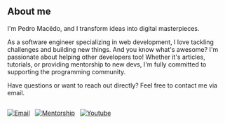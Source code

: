 
## About me

I'm Pedro Macêdo, and I transform ideas into digital masterpieces.  

As a software engineer specializing in web development, I love tackling challenges and building new things. And you know what's awesome? I'm passionate about helping other developers too! Whether it's articles, tutorials, or providing mentorship to new devs, I'm fully committed to supporting the programming community.

Have questions or want to reach out directly? Feel free to contact me via email.
## 
[![Email](https://img.shields.io/badge/Send%20Email-001F50?style=for-the-badge&logo=gmail&logoColor=white&logoSize=large&labelColor=001F50)](mailto:your-pedromacedoldev@gmail.com) &nbsp;
[![Mentorship](https://img.shields.io/badge/Schedule%20your%20Mentorship-001F50?style=for-the-badge&logo=calendly&logoColor=white&logoSize=large&labelColor=001F50)](https://calendly.com/pedromacedoldev/30min) &nbsp;
[![Youtube](https://img.shields.io/badge/Youtube%20Channel-001F50?style=for-the-badge&logo=youtube&logoColor=white&logoSize=large&labelColor=001F50)](https://www.youtube.com/@pedromacedol) &nbsp;







          
